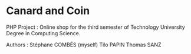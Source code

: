 # Canard and Coin


PHP Project :
Online shop for the third semester of Technology University Degree in Computing Science.

Authors :
Stéphane COMBÉS (myself)
Tilo PAPIN
Thomas SANZ
